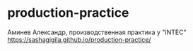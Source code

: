 # production-practice
Аминев Александр, производственная практика у "INTEC"
https://sashagigila.github.io/production-practice/
